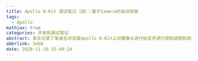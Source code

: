 ```yaml
---
title: Apollo D-Kit 调试笔记（四）：基于Camera的自动驾驶
tags:
  - Apollo
mathjax: true
categories: 开发和调试笔记
abstract: 本文记录了笔者在对百度Apollo D-Kit上对摄像头进行标定并进行感知适配和规划适配的全过程。
abbrlink: 3eb8
date: 2020-11-10 15:49:24
---
```

